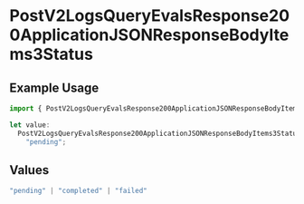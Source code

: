 # PostV2LogsQueryEvalsResponse200ApplicationJSONResponseBodyItems3Status

## Example Usage

```typescript
import { PostV2LogsQueryEvalsResponse200ApplicationJSONResponseBodyItems3Status } from "orq-poc-typescript-multi-env-version/models/operations";

let value:
  PostV2LogsQueryEvalsResponse200ApplicationJSONResponseBodyItems3Status =
    "pending";
```

## Values

```typescript
"pending" | "completed" | "failed"
```
